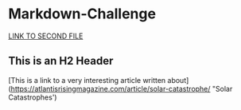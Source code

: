 # Markdown-Challenge
[LINK TO SECOND FILE](SecondFile.md)

## This is an H2 Header

[This is a link to a very interesting article written about] (https://atlantisrisingmagazine.com/article/solar-catastrophe/ "Solar Catastrophes')
